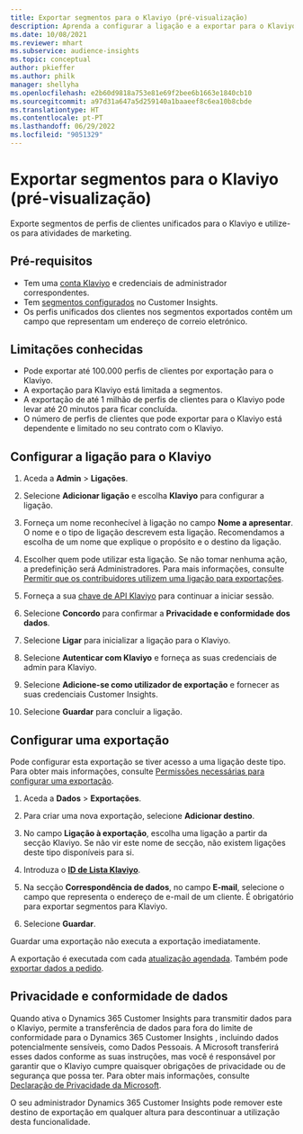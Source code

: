 ```yaml
---
title: Exportar segmentos para o Klaviyo (pré-visualização)
description: Aprenda a configurar a ligação e a exportar para o Klaviyo.
ms.date: 10/08/2021
ms.reviewer: mhart
ms.subservice: audience-insights
ms.topic: conceptual
author: pkieffer
ms.author: philk
manager: shellyha
ms.openlocfilehash: e2b60d9818a753e81e69f2bee6b1663e1840cb10
ms.sourcegitcommit: a97d31a647a5d259140a1baaeef8c6ea10b8cbde
ms.translationtype: HT
ms.contentlocale: pt-PT
ms.lasthandoff: 06/29/2022
ms.locfileid: "9051329"
---
```

# <a name="export-segments-to-klaviyo-preview"></a>Exportar segmentos para o Klaviyo (pré-visualização)

Exporte segmentos de perfis de clientes unificados para o Klaviyo e utilize-os para atividades de marketing.

## <a name="prerequisites"></a>Pré-requisitos

-   Tem uma [conta Klaviyo](https://www.klaviyo.com/) e credenciais de administrador correspondentes.
-   Tem [segmentos configurados](segments.md) no Customer Insights.
-   Os perfis unificados dos clientes nos segmentos exportados contêm um campo que representam um endereço de correio eletrónico.

## <a name="known-limitations"></a>Limitações conhecidas

- Pode exportar até 100.000 perfis de clientes por exportação para o Klaviyo.
- A exportação para Klaviyo está limitada a segmentos.
- A exportação de até 1 milhão de perfis de clientes para o Klaviyo pode levar até 20 minutos para ficar concluída. 
- O número de perfis de clientes que pode exportar para o Klaviyo está dependente e limitado no seu contrato com o Klaviyo.

## <a name="set-up-connection-to-klaviyo"></a>Configurar a ligação para o Klaviyo

1. Aceda a **Admin** > **Ligações**.

1. Selecione **Adicionar ligação** e escolha **Klaviyo** para configurar a ligação.

1. Forneça um nome reconhecível à ligação no campo **Nome a apresentar**. O nome e o tipo de ligação descrevem esta ligação. Recomendamos a escolha de um nome que explique o propósito e o destino da ligação.

1. Escolher quem pode utilizar esta ligação. Se não tomar nenhuma ação, a predefinição será Administradores. Para mais informações, consulte [Permitir que os contribuidores utilizem uma ligação para exportações](connections.md#allow-contributors-to-use-a-connection-for-exports).

1. Forneça a sua [chave de API Klaviyo](https://help.klaviyo.com/hc/articles/115005062267-How-to-Manage-Your-Account-s-API-Keys) para continuar a iniciar sessão. 

1. Selecione **Concordo** para confirmar a **Privacidade e conformidade dos dados**.

1. Selecione **Ligar** para inicializar a ligação para o Klaviyo.

1. Selecione **Autenticar com Klaviyo** e forneça as suas credenciais de admin para Klaviyo.

1. Selecione **Adicione-se como utilizador de exportação** e fornecer as suas credenciais Customer Insights.

1. Selecione **Guardar** para concluir a ligação.

## <a name="configure-an-export"></a>Configurar uma exportação

Pode configurar esta exportação se tiver acesso a uma ligação deste tipo. Para obter mais informações, consulte [Permissões necessárias para configurar uma exportação](export-destinations.md#set-up-a-new-export).

1. Aceda a **Dados** > **Exportações**.

1. Para criar uma nova exportação, selecione **Adicionar destino**.

1. No campo **Ligação à exportação**, escolha uma ligação a partir da secção Klaviyo. Se não vir este nome de secção, não existem ligações deste tipo disponíveis para si.

1. Introduza o [**ID de Lista Klaviyo**](https://help.klaviyo.com/hc/articles/115005078647-How-to-Find-a-List-ID).     

3. Na secção **Correspondência de dados**, no campo **E-mail**, selecione o campo que representa o endereço de e-mail de um cliente. É obrigatório para exportar segmentos para Klaviyo.

1. Selecione **Guardar**.

Guardar uma exportação não executa a exportação imediatamente.

A exportação é executada com cada [atualização agendada](system.md#schedule-tab). Também pode [exportar dados a pedido](export-destinations.md#run-exports-on-demand). 


## <a name="data-privacy-and-compliance"></a>Privacidade e conformidade de dados

Quando ativa o Dynamics 365 Customer Insights para transmitir dados para o Klaviyo, permite a transferência de dados para fora do limite de conformidade para o Dynamics 365 Customer Insights , incluindo dados potencialmente sensíveis, como Dados Pessoais. A Microsoft transferirá esses dados conforme as suas instruções, mas você é responsável por garantir que o Klaviyo cumpre quaisquer obrigações de privacidade ou de segurança que possa ter. Para obter mais informações, consulte [Declaração de Privacidade da Microsoft](https://go.microsoft.com/fwlink/?linkid=396732).

O seu administrador Dynamics 365 Customer Insights pode remover este destino de exportação em qualquer altura para descontinuar a utilização desta funcionalidade.
